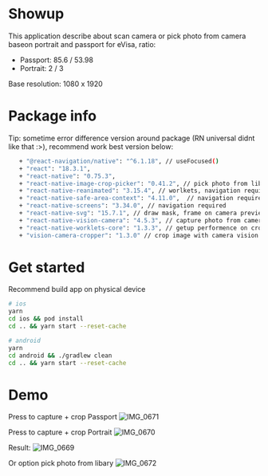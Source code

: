 # Showup
This application describe about scan camera or pick photo from camera baseon portrait and passport for eVisa, ratio:
 + Passport: 85.6 / 53.98
 + Portrait: 2 / 3

Base resolution: 1080 x 1920

# Package info
Tip: sometime error difference version around package (RN universal didnt like that :>), recommend work best version below:
```bash
   + "@react-navigation/native": "^6.1.18", // useFocused()
   + "react": "18.3.1",
   + "react-native": "0.75.3",
   + "react-native-image-crop-picker": "0.41.2", // pick photo from library
   + "react-native-reanimated": "3.15.4", // worlkets, navigation required
   + "react-native-safe-area-context": "4.11.0",  // navigation required
   + "react-native-screens": "3.34.0", // navigation required
   + "react-native-svg": "15.7.1", // draw mask, frame on camera preview
   + "react-native-vision-camera": "4.5.3", // capture photo from camera
   + "react-native-worklets-core": "1.3.3", // getup performence on crop x,y image on preview camera
   + "vision-camera-cropper": "1.3.0" // crop image with camera vision
```
    
# Get started
Recommend build app on physical device 

```bash
# ios
yarn
cd ios && pod install
cd .. && yarn start --reset-cache

# android
yarn
cd android && ./gradlew clean
cd .. && yarn start --reset-cache
```

# Demo
Press to capture + crop Passport
![IMG_0671](https://github.com/user-attachments/assets/dfe3586d-9b03-4aee-a2b5-889d4f138aee)

Press to capture + crop Portrait
![IMG_0670](https://github.com/user-attachments/assets/befd69d9-60ae-4195-87b4-8df524794d5a)

Result:
![IMG_0669](https://github.com/user-attachments/assets/a1b58d3d-cba1-4095-957b-882ff6b89337)

Or option pick photo from libary
![IMG_0672](https://github.com/user-attachments/assets/7324d898-e850-4c18-bbff-94f84546b169)


